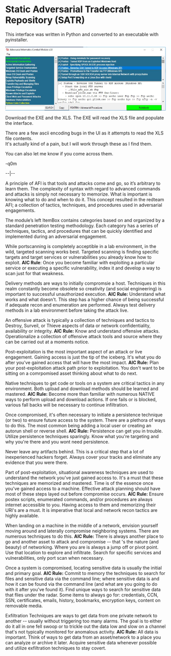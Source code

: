 # Static Adversarial Tradecraft Repository (SATR)
This interface was written in Python and converted to an executable with pyinstaller.  

<img align="center" src="https://github.com/Chambers82/AFI-redteam/blob/master/aicss.JPG" width="600" height="200" />

Download the EXE and the XLS.  The EXE will read the XLS file and populate the interface.  

There are a few ascii encoding bugs in the UI as it attempts to read the XLS file contents.  
It's actually kind of a pain, but I will work through these as I find them.  

You can also let me know if you come across them.  

-q0m



--|--

A principle of AFI is that tools and attacks come and go, so it’s arbitrary to learn them. The complexity of syntax with regard to advanced commands and attacks is simply not necessary to memorize. What is important is knowing what to do and when to do it. This concept resulted in the redteam AFI; a collection of tactics, techniques, and procedures used in adversarial engagements.

The module’s left ItemBox contains categories based on and organized by a standard penetration testing methodology. Each category has a series of techniques, tactics, and procedures that can be quickly identified and implemented during an adversarial engagement.

While portscanning is completely acceptible in a lab environment, in the wild, targeted scanning works best. Targeted scanning is finding specific targets and target services or vulnerabilities you already know how to exploit. <b>AIC Rule</b>: Once you become familiar with exploiting a particular service or executing a specific vulnerability, index it and develop a way to scan just for that weakness.

Delivery methods are ways to initially compromsie a host. Techniques in this realm constantly become obsolete so creativity (and social engineering) is important to successful unauthorized execution. <b>AIC Rule:</b> Understand what works and what doesn't. This step has a higher chance of being successful if adequate recon and enumeration are performed. Always test delivery methods in a lab environment before taking the attack live.

An offensive attack is typically a collection of techniques and tactics to Destroy, Surveil, or Thieve aspects of data or network confidentiality, availability or integrity. <b>AIC Rule:</b> Know and understand offensive attacks. Operationalize a collection of offensive attack tools and source where they can be carried out at a moments notice.

Post-exploitation is the most important aspect of an attack or live engagement. Gaining access is just the tip of the iceberg. It's what you do after you've gained access that will have the most impact. <b>AIC Rule:</b> Plan your post-exploitation attack path prior to exploitation. You don't want to be sitting on a comrpomised asset thinking about what to do next.

Native techniques to get code or tools on a system are critical tactics in any environment. Both upload and download methods should be learned and mastered. <b>AIC Rule:</b> Become more than familiar with numerous NATIVE ways to perform upload and download actions. If one fails or is blocked, various fall backs will be necessary to continue infiltration.

Once compromised, it's often necessary to initiate a persistence technique (or two) to ensure future access to the system. There are a plethora of ways to do this. The most common being adding a local user or creating an autorun shell or reverse shell. <b>AIC Rule:</b> Persistence can get you in trouble. Utilize persistence techniques sparingly. Know what you're targeting and why you're there and you wont need persistence.

Never leave any artifacts behind. This is a critical step that a lot of inexperienced hackers forget. Always cover your tracks and eliminate any evidence that you were there.

Part of post-exploitation, situational awareness techniques are used to understand the network you've just gained access to. It's a must that these techniques are memorized and mastered. Time is of the essence once you've gained access to a machine. Effective attack planning should have most of these steps layed out before compromise occurs. <b>AIC Rule:</b> Ensure postex scripts, enumerated commands, and/or procedures are always internet accessible to you. Having access to them and memorizing their URI's are a must. It is imperative that local and network recon tactics are highly available.

When landing on a machine in the middle of a network, envision yourself moving around and laterally compromise neighboring systems. There are numerous techniques to do this. <b>AIC Rule:</b> There is always another place to go and another asset to attack and compromise -- that 's the nature (and beauty) of networking. Where you are is always a jump off or pivot point. Use that location to explore and infiltrate. Search for specific services and vulnerabilities, only port scan when necessary.  

Once a system is compromised, locating sensitive data is usually the initial and primary goal. <b>AIC Rule:</b> Commit to memory the techniques to search for files and sensitive data via the command line; where sensitive data is and how it can be found via the command line (and what are you going to do with it after you've found it). Find unique ways to search for sensitive data that flies under the radar. Some items to always go for: credentials, CCN, SSN, certificates, emails, history, bookmarks, encryption keys, content on removable media.

Exfiltration Techniques are ways to get data from one private network to another -- usually without triggering too many alarms. The goal is to either do it all in one fell swoop or to trickle out the data low and slow on a channel that's not typically monitored for anomalous activity. <b>AIC Rule:</b> All data is important. Think of ways to get data from an asset/network to a place you can analyze or archive it later. Acquire sensitive data whenever possible and utilize exfiltration techniques to stay covert.
